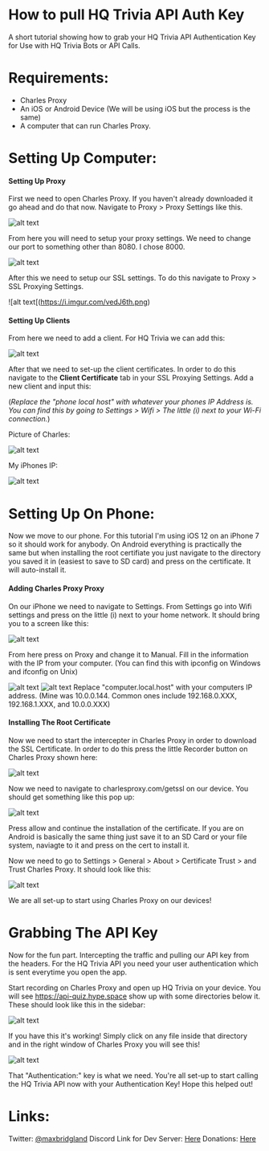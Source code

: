 # How to pull HQ Trivia API Auth Key
A short tutorial showing how to grab your HQ Trivia API Authentication Key for Use with HQ Trivia Bots or API Calls.

# Requirements:

- Charles Proxy
- An iOS or Android Device (We will be using iOS but the process is the same)
- A computer that can run Charles Proxy.

# Setting Up Computer:

#### Setting Up Proxy
First we need to open Charles Proxy. If you haven't already downloaded it go ahead and do that now. Navigate to Proxy > Proxy Settings like this.

![alt text](https://i.imgur.com/VlpkgBi.png)

From here you will need to setup your proxy settings. We need to change our port to something other than 8080. I chose 8000.

![alt text](https://i.imgur.com/8os0hyk.png)

After this we need to setup our SSL settings. To do this navigate to Proxy > SSL Proxying Settings. 

![alt text[(https://i.imgur.com/vedJ6th.png)

#### Setting Up Clients

From here we need to add a client. For HQ Trivia we can add this:

![alt text](https://i.imgur.com/3DmI9vF.png)

After that we need to set-up the client certificates. In order to do this navigate to the **Client Certificate** tab in your SSL Proxying Settings. Add a new client and input this:

(*Replace the "phone local host" with whatever your phones IP Address is. You can find this by going to Settings > Wifi > The little (i) next to your Wi-Fi connection.*)

Picture of Charles:

![alt text](https://i.imgur.com/46RgJGU.png)

My iPhones IP:

![alt text](https://i.imgur.com/x8ByXOa.png)

# Setting Up On Phone:

Now we move to our phone. For this tutorial I'm using iOS 12 on an iPhone 7 so it should work for anybody. On Android everything is practically the same but when installing the root certifiate you just navigate to the directory you saved it in (easiest to save to SD card) and press on the certificate. It will auto-install it.

#### Adding Charles Proxy Proxy

On our iPhone we need to navigate to Settings. From Settings go into Wifi settings and press on the little (i) next to your home network. It should bring you to a screen like this:

![alt text](https://i.imgur.com/BnXw2fg.png)

From here press on Proxy and change it to Manual. Fill in the information with the IP from your computer. (You can find this with ipconfig on Windows and ifconfig on Unix)

![alt text](https://i.imgur.com/Mum3DnY.png) ![alt text](https://i.imgur.com/IWV45DT.png)
Replace "computer.local.host" with your computers IP address. (Mine was 10.0.0.144. Common ones include 192.168.0.XXX, 192.168.1.XXX, and 10.0.0.XXX)

#### Installing The Root Certificate

Now we need to start the intercepter in Charles Proxy in order to download the SSL Certificate. In order to do this press the little Recorder button on Charles Proxy shown here:

![alt text](https://i.imgur.com/AYFycA2.png)

Now we need to navigate to charlesproxy.com/getssl on our device. You should get something like this pop up:

![alt text](https://i.imgur.com/kf5hvER.png)

Press allow and continue the installation of the certificate. If you are on Android is basically the same thing just save it to an SD Card or your file system, naviagte to it and press on the cert to install it.

Now we need to go to Settings > General > About > Certificate Trust > and Trust Charles Proxy. It should look like this:

![alt text](https://i.imgur.com/kf5hvER.png)

We are all set-up to start using Charles Proxy on our devices!

# Grabbing The API Key

Now for the fun part. Intercepting the traffic and pulling our API key from the headers. For the HQ Trivia API you need your user authentication which is sent everytime you open the app.

Start recording on Charles Proxy and open up HQ Trivia on your device. You will see https://api-quiz.hype.space show up with some directories below it. These should look like this in the sidebar:

![alt text](https://i.imgur.com/y7eW5Aw.png)

If you have this it's working! Simply click on any file inside that directory and in the right window of Charles Proxy you will see this!

![alt text](https://i.imgur.com/l6ORvl8.png)

 That "Authentication:" key is what we need. You're all set-up to start calling the HQ Trivia API now with your Authentication Key! Hope this helped out!
 
 # Links:
 
 Twitter: [@maxbridgland](https://twitter.com/maxbridgland)
 Discord Link for Dev Server: [Here](https://discord.gg/kuCqSMt)
 Donations: [Here](https://paypal.me/AuxilumDevelopment)
